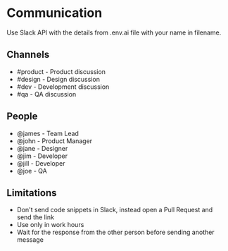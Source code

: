 # Communication

Use Slack API with the details from .env.ai file with your name in filename. 

## Channels

- #product - Product discussion
- #design - Design discussion
- #dev - Development discussion
- #qa - QA discussion

## People

- @james - Team Lead
- @john - Product Manager
- @jane - Designer
- @jim - Developer
- @jill - Developer
- @joe - QA

## Limitations

- Don't send code snippets in Slack, instead open a Pull Request and send the link
- Use only in work hours
- Wait for the response from the other person before sending another message
